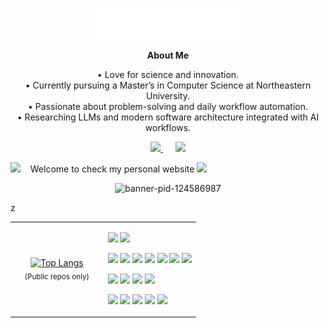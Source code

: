 <p align="center">
  <img src="images/svg/header_en.svg" alt="header" />
</p>

<div align="center"><strong>About Me</strong></div>

<div align="center">

• Love for science and innovation.  
• Currently pursuing a Master’s in Computer Science at Northeastern University.  
• Passionate about problem-solving and daily workflow automation.  
• Researching LLMs and modern software architecture integrated with AI workflows.

</div>

<p align="center">
  <a href="mailto:2001qingyuanwan@gmail.com?subject=Hello%20Qingyuan%20Wan">
    <img src="https://img.shields.io/badge/gmail-%23D14836.svg?&style=for-the-badge&logo=gmail&logoColor=white" />
  </a>&nbsp;&nbsp;&nbsp;&nbsp;
  <a href="https://www.linkedin.com/in/qingyuan-wan-b240b2231/">
    <img src="https://img.shields.io/badge/linkedin-%230077B5.svg?&style=for-the-badge&logo=linkedin&logoColor=white" />
  </a>
</p>



<img src="https://github.com/SP-XD/SP-XD/blob/main/images/hyperkitty.gif?raw=true" width="20" />&nbsp;&nbsp;&nbsp;
  Welcome to check my personal website
  <a href="https://wanqingyuan_website_placeholder">
    <img src="https://img.shields.io/badge/website-000000.svg?&style=for-the-badge&logo=About.me&logoColor=white" />
  </a><br/>


  <p align="center">
  <img src="https://github.com/user-attachments/assets/19ee00e3-3e07-4cbd-8dc7-1a53a745eff0" alt="banner-pid-124586987" />
</p>z






<table>
<tr>
<td align="center" width="50%">
  <a href="https://github.com/QingyuanWan">
    <img alt="Top Langs"
         src="https://github-readme-stats.vercel.app/api/top-langs/?username=QingyuanWan&layout=compact&langs_count=8&hide_border=true&card_width=360&theme=transparent&cache_seconds=1800"
         width="360" height="200" />
  </a>
  <br/>
  <sub>(Public repos only)</sub>
</td>
<td align="left" width="50%">
  <p><img src="https://img.shields.io/badge/-%F0%9F%9A%80%20Tools%20I%20use-orange" />
     <img src="https://img.shields.io/badge/-%3A-orange" /></p>
  <p><img src="https://img.shields.io/badge/Python-FFD43B?style=flat&logo=python&logoColor=0B3D91" />
     <img src="https://img.shields.io/badge/Java-ED8B00?style=flat&logo=java&logoColor=white" />
     <img src="https://img.shields.io/badge/C%2B%2B-00599C?style=flat&logo=c%2B%2B&logoColor=white" />
     <img src="https://img.shields.io/badge/C-00599C?style=flat&logo=c&logoColor=white" />
     <img src="https://img.shields.io/badge/Lisp-000000?style=flat&logo=lispworks&logoColor=white" />
     <img src="https://img.shields.io/badge/SQL-336791?style=flat&logo=postgresql&logoColor=white" />
     <img src="https://img.shields.io/badge/JavaScript-323330?style=flat&logo=javascript&logoColor=F7DF1E" /></p>
  <p><img src="https://img.shields.io/badge/React%20JS-20232A?style=flat&logo=react&logoColor=61DAFB" />
     <img src="https://img.shields.io/badge/Node%20JS-339933?style=flat&logo=node.js&logoColor=white" />
     <img src="https://img.shields.io/badge/Express%20JS-000000?style=flat&logo=express&logoColor=white" />
     <img src="https://img.shields.io/badge/MongoDB-47A248?style=flat&logo=mongodb&logoColor=white" /></p>
  <p><img src="https://img.shields.io/badge/Git-E44C30?style=flat&logo=git&logoColor=white" />
     <img src="https://img.shields.io/badge/Docker-2496ED?style=flat&logo=docker&logoColor=white" />
     <img src="https://img.shields.io/badge/Unreal%20Engine-313131?style=flat&logo=unrealengine&logoColor=white" />
     <img src="https://img.shields.io/badge/PyTorch-EE4C2C?style=flat&logo=pytorch&logoColor=white" />
     <img src="https://img.shields.io/badge/TensorFlow-FF6F00?style=flat&logo=tensorflow&logoColor=white" /></p>
</td>
</tr>
</table>


</div>
